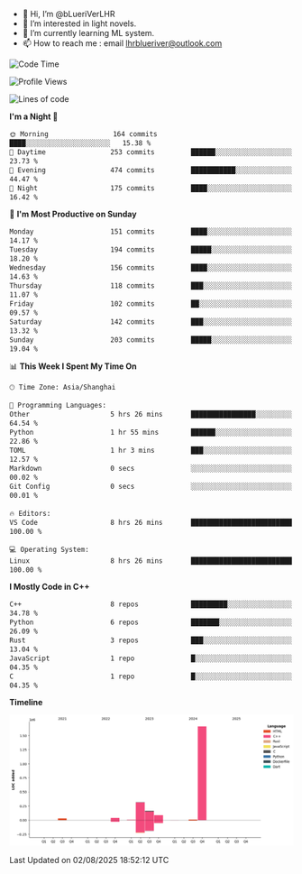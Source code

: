 - 👋 Hi, I’m @bLueriVerLHR
- 👀 I’m interested in light novels.
- 🌱 I’m currently learning ML system.
- 📫 How to reach me : email lhrblueriver@outlook.com

<!--START_SECTION:waka-->
![Code Time](http://img.shields.io/badge/Code%20Time-401%20hrs%2028%20mins-blue)

![Profile Views](http://img.shields.io/badge/Profile%20Views-0-blue)

![Lines of code](https://img.shields.io/badge/From%20Hello%20World%20I%27ve%20Written-2.3%20million%20lines%20of%20code-blue)

**I'm a Night 🦉** 

```text
🌞 Morning                164 commits         ████░░░░░░░░░░░░░░░░░░░░░   15.38 % 
🌆 Daytime                253 commits         ██████░░░░░░░░░░░░░░░░░░░   23.73 % 
🌃 Evening                474 commits         ███████████░░░░░░░░░░░░░░   44.47 % 
🌙 Night                  175 commits         ████░░░░░░░░░░░░░░░░░░░░░   16.42 % 
```
📅 **I'm Most Productive on Sunday** 

```text
Monday                   151 commits         ████░░░░░░░░░░░░░░░░░░░░░   14.17 % 
Tuesday                  194 commits         █████░░░░░░░░░░░░░░░░░░░░   18.20 % 
Wednesday                156 commits         ████░░░░░░░░░░░░░░░░░░░░░   14.63 % 
Thursday                 118 commits         ███░░░░░░░░░░░░░░░░░░░░░░   11.07 % 
Friday                   102 commits         ██░░░░░░░░░░░░░░░░░░░░░░░   09.57 % 
Saturday                 142 commits         ███░░░░░░░░░░░░░░░░░░░░░░   13.32 % 
Sunday                   203 commits         █████░░░░░░░░░░░░░░░░░░░░   19.04 % 
```


📊 **This Week I Spent My Time On** 

```text
🕑︎ Time Zone: Asia/Shanghai

💬 Programming Languages: 
Other                    5 hrs 26 mins       ████████████████░░░░░░░░░   64.54 % 
Python                   1 hr 55 mins        ██████░░░░░░░░░░░░░░░░░░░   22.86 % 
TOML                     1 hr 3 mins         ███░░░░░░░░░░░░░░░░░░░░░░   12.57 % 
Markdown                 0 secs              ░░░░░░░░░░░░░░░░░░░░░░░░░   00.02 % 
Git Config               0 secs              ░░░░░░░░░░░░░░░░░░░░░░░░░   00.01 % 

🔥 Editors: 
VS Code                  8 hrs 26 mins       █████████████████████████   100.00 % 

💻 Operating System: 
Linux                    8 hrs 26 mins       █████████████████████████   100.00 % 
```

**I Mostly Code in C++** 

```text
C++                      8 repos             █████████░░░░░░░░░░░░░░░░   34.78 % 
Python                   6 repos             ███████░░░░░░░░░░░░░░░░░░   26.09 % 
Rust                     3 repos             ███░░░░░░░░░░░░░░░░░░░░░░   13.04 % 
JavaScript               1 repo              █░░░░░░░░░░░░░░░░░░░░░░░░   04.35 % 
C                        1 repo              █░░░░░░░░░░░░░░░░░░░░░░░░   04.35 % 
```



**Timeline**

![Lines of Code chart](https://raw.githubusercontent.com/bLueriVerLHR/bLueriVerLHR/main/assets/bar_graph.png)


 Last Updated on 02/08/2025 18:52:12 UTC
<!--END_SECTION:waka-->
